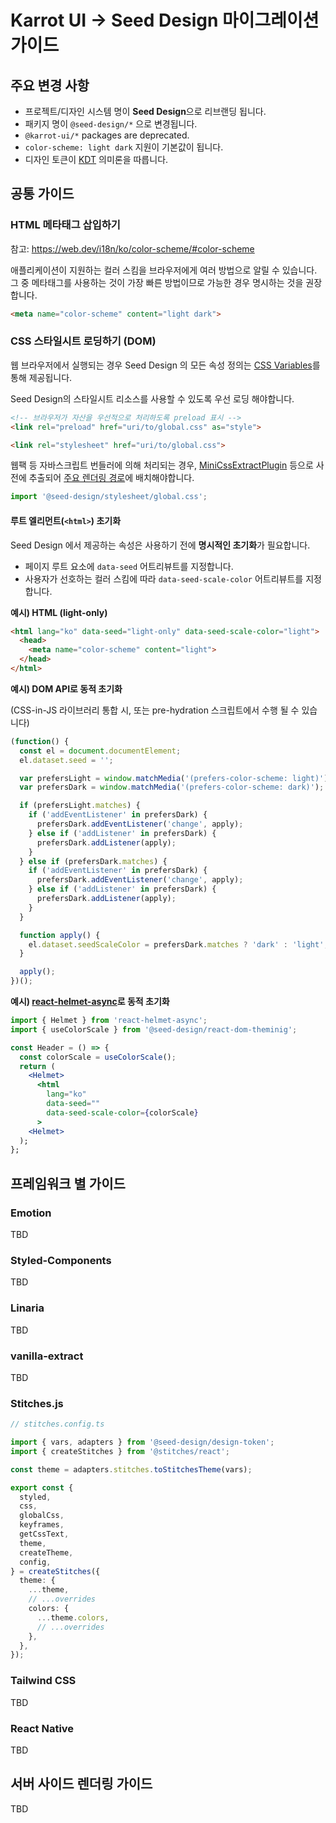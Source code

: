 # Karrot UI → Seed Design 마이그레이션 가이드

## 주요 변경 사항

- 프로젝트/디자인 시스템 명이 **Seed Design**으로 리브랜딩 됩니다.
- 패키지 명이 `@seed-design/*` 으로 변경됩니다.
- `@karrot-ui/*` packages are deprecated.
- `color-scheme: light dark` 지원이 기본값이 됩니다.
- 디자인 토큰이 [KDT](https://github.com/daangn/kdt/tree/main/language) 의미론을 따릅니다.

## 공통 가이드

### HTML 메타태그 삽입하기

참고: https://web.dev/i18n/ko/color-scheme/#color-scheme

애플리케이션이 지원하는 컬러 스킴을 브라우저에게 여러 방법으로 알릴 수 있습니다. 그 중 메타태그를 사용하는 것이 가장 빠른 방법이므로 가능한 경우 명시하는 것을 권장합니다.

```html
<meta name="color-scheme" content="light dark">
```

### CSS 스타일시트 로딩하기 (DOM)

웹 브라우저에서 실행되는 경우 Seed Design 의 모든 속성 정의는 [CSS Variables](https://developer.mozilla.org/ko/docs/Web/CSS/Using_CSS_custom_properties)를 통해 제공됩니다.

Seed Design의 스타일시트 리소스를 사용할 수 있도록 우선 로딩 해야합니다.

```html
<!-- 브라우저가 자산을 우선적으로 처리하도록 preload 표시 -->
<link rel="preload" href="uri/to/global.css" as="style">

<link rel="stylesheet" href="uri/to/global.css">
```

웹팩 등 자바스크립트 번들러에 의해 처리되는 경우, [MiniCssExtractPlugin](https://webpack.js.org/plugins/mini-css-extract-plugin/) 등으로 사전에 추출되어 [주요 렌더링 경로](https://developer.mozilla.org/ko/docs/Web/Performance/Critical_rendering_path)에 배치해야합니다.

```js
import '@seed-design/stylesheet/global.css';
```

#### 루트 엘리먼트(`<html>`) 초기화

Seed Design 에서 제공하는 속성은 사용하기 전에 **명시적인 초기화**가 필요합니다.

- 페이지 루트 요소에 `data-seed` 어트리뷰트를 지정합니다.
- 사용자가 선호하는 컬러 스킴에 따라 `data-seed-scale-color` 어트리뷰트를 지정합니다.

**예시) HTML (light-only)**

```html
<html lang="ko" data-seed="light-only" data-seed-scale-color="light">
  <head>
    <meta name="color-scheme" content="light">
  </head>
</html>
```

**예시) DOM API로 동적 초기화**

(CSS-in-JS 라이브러리 통합 시, 또는 pre-hydration 스크립트에서 수행 될 수 있습니다)

```js
(function() {
  const el = document.documentElement;
  el.dataset.seed = '';

  var prefersLight = window.matchMedia('(prefers-color-scheme: light)');
  var prefersDark = window.matchMedia('(prefers-color-scheme: dark)');

  if (prefersLight.matches) {
    if ('addEventListener' in prefersDark) {
      prefersDark.addEventListener('change', apply);
    } else if ('addListener' in prefersDark) {
      prefersDark.addListener(apply);
    }
  } else if (prefersDark.matches) {
    if ('addEventListener' in prefersDark) {
      prefersDark.addEventListener('change', apply);
    } else if ('addListener' in prefersDark) {
      prefersDark.addListener(apply);
    }
  }

  function apply() {
    el.dataset.seedScaleColor = prefersDark.matches ? 'dark' : 'light';
  }

  apply();
})();
```

**예시) [react-helmet-async](https://github.com/staylor/react-helmet-async)로 동적 초기화**

```jsx
import { Helmet } from 'react-helmet-async';
import { useColorScale } from '@seed-design/react-dom-theminig';

const Header = () => {
  const colorScale = useColorScale();
  return (
    <Helmet>
      <html
        lang="ko"
        data-seed=""
        data-seed-scale-color={colorScale}
      >
    <Helmet>
  );
};
```

## 프레임워크 별 가이드

### Emotion

TBD

### Styled-Components

TBD

### Linaria

TBD

### vanilla-extract

TBD

### Stitches.js

```ts
// stitches.config.ts

import { vars, adapters } from '@seed-design/design-token';
import { createStitches } from '@stitches/react';

const theme = adapters.stitches.toStitchesTheme(vars);

export const {
  styled,
  css,
  globalCss,
  keyframes,
  getCssText,
  theme,
  createTheme,
  config,
} = createStitches({
  theme: {
    ...theme,
    // ...overrides
    colors: {
      ...theme.colors,
      // ...overrides
    },
  },
});
```

### Tailwind CSS

TBD

### React Native

TBD

## 서버 사이드 렌더링 가이드

TBD


